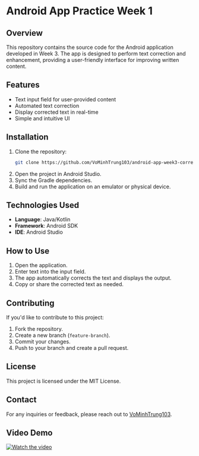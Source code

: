 # Android App Practice Week 1

## Overview
This repository contains the source code for the Android application developed in Week 3.
The app is designed to perform text correction and enhancement, providing a user-friendly interface for improving written content.

## Features
- Text input field for user-provided content
- Automated text correction
- Display corrected text in real-time
- Simple and intuitive UI

## Installation
1. Clone the repository:
   ```sh
   git clone https://github.com/VoMinhTrung103/android-app-week3-corrector.git
   ```
2. Open the project in Android Studio.
3. Sync the Gradle dependencies.
4. Build and run the application on an emulator or physical device.

## Technologies Used
- **Language**: Java/Kotlin
- **Framework**: Android SDK
- **IDE**: Android Studio

## How to Use
1. Open the application.
2. Enter text into the input field.
3. The app automatically corrects the text and displays the output.
4. Copy or share the corrected text as needed.

## Contributing
If you'd like to contribute to this project:
1. Fork the repository.
2. Create a new branch (`feature-branch`).
3. Commit your changes.
4. Push to your branch and create a pull request.

## License
This project is licensed under the MIT License.

## Contact
For any inquiries or feedback, please reach out to [VoMinhTrung103](https://github.com/VoMinhTrung103).

## Video Demo
[![Watch the video](https://img.youtube.com/vi/eRci420eOZI/0.jpg)](https://youtu.be/eRci420eOZI)


